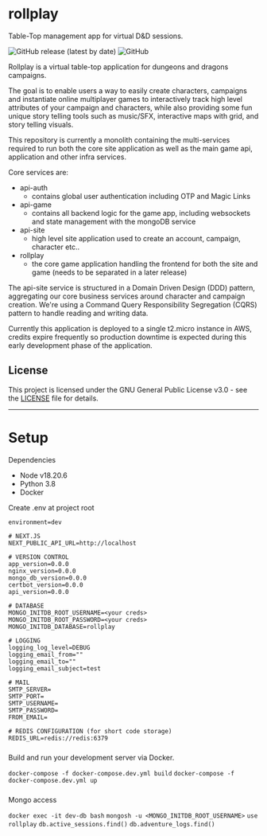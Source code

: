 # rollplay
Table-Top management app for virtual D&D sessions.

![GitHub release (latest by date)](https://img.shields.io/github/v/release/nuclearsheep540/rollplay?include_prereleases)
![GitHub](https://img.shields.io/github/license/nuclearsheep540/rollplay)

Rollplay is a virtual table-top application for dungeons and dragons campaigns.

The goal is to enable users a way to easily create characters, campaigns and instantiate online multiplayer games to interactively track high level attributes of your campaign and characters, while also providing some fun unique story telling tools such as music/SFX, interactive maps with grid, and story telling visuals.

This repository is currently a monolith containing the multi-services required to run both the core site application as well as the main game api, application and other infra services.

Core services are:
* api-auth
  * contains global user authentication including OTP and Magic Links
* api-game
  * contains all backend logic for the game app, including websockets and state management with the mongoDB service
* api-site
  * high level site application used to create an account, campaign, character etc..
* rollplay
  * the core game application handling the frontend for both the site and game (needs to be separated in a later release)

The api-site service is structured in a Domain Driven Design (DDD) pattern, aggregating our core business services around character and campaign creation. We're using a Command Query Responsibility Segregation (CQRS) pattern to handle reading and writing data.

Currently this application is deployed to a single t2.micro instance in AWS, credits expire frequently so production downtime is expected during this early development phase of the application.

## License
This project is licensed under the GNU General Public License v3.0 - see the [LICENSE](LICENSE) file for
details.

---

# Setup

Dependencies
- Node v18.20.6
- Python 3.8
- Docker


Create .env at project root
```
environment=dev

# NEXT.JS
NEXT_PUBLIC_API_URL=http://localhost

# VERSION CONTROL
app_version=0.0.0
nginx_version=0.0.0
mongo_db_version=0.0.0
certbot_version=0.0.0
api_version=0.0.0

# DATABASE
MONGO_INITDB_ROOT_USERNAME=<your creds>
MONGO_INITDB_ROOT_PASSWORD=<your creds>
MONGO_INITDB_DATABASE=rollplay

# LOGGING
logging_log_level=DEBUG
logging_email_from=""
logging_email_to=""
logging_email_subject=test

# MAIL
SMTP_SERVER=
SMTP_PORT=
SMTP_USERNAME=
SMTP_PASSWORD=
FROM_EMAIL=

# REDIS CONFIGURATION (for short code storage)
REDIS_URL=redis://redis:6379

```

###
Build and run your development server via Docker.

`docker-compose -f docker-compose.dev.yml build`
`docker-compose -f docker-compose.dev.yml up`


###
Mongo access

`docker exec -it dev-db bash`
`mongosh -u <MONGO_INITDB_ROOT_USERNAME>`
`use rollplay`
`db.active_sessions.find()`
`db.adventure_logs.find()`

